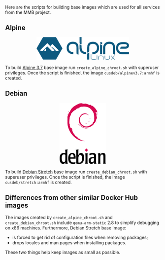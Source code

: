 Here are the scripts for building base images which are used for all services from the MMB project. 

## Alpine

<p align="center">
    <img src="alpine-logo.png" width="300">
</p>

To build [Alpine 3.7](https://alpinelinux.org/posts/Alpine-3.7.0-released.html) base image run `create_alpine_chroot.sh` with superuser privileges. Once the script is finished, the image `cusdeb/alpinev3.7:armhf` is created.

## Debian

<p align="center">
    <img src="debian-logo.png" width="150">
</p>

To build [Debian Stretch](https://wiki.debian.org/DebianStretch) base image run `create_debian_chroot.sh` with superuser privileges. Once the script is finished, the image `cusdeb/stretch:armhf` is created.

## Differences from other similar Docker Hub images

The images created by `create_alpine_chroot.sh` and `create_debian_chroot.sh` include `qemu-arm-static` 2.8 to simplify debugging on x86 machines. Furthermore, Debian Stretch base image:
* is forced to get rid of configuration files when removing packages;
* drops locales and man pages when installing packages.

These two things help keep images as small as possible.
